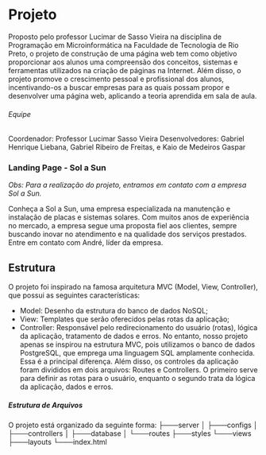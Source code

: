 # Projeto
Proposto pelo professor Lucimar de Sasso Vieira na disciplina de Programação em Microinformática na Faculdade de Tecnologia de Rio Preto, o projeto de construção de uma página web tem como objetivo proporcionar aos alunos uma compreensão dos conceitos, sistemas e ferramentas utilizados na criação de páginas na Internet. Além disso, o projeto promove o crescimento pessoal e profissional dos alunos, incentivando-os a buscar empresas para as quais possam propor e desenvolver uma página web, aplicando a teoria aprendida em sala de aula.

###### Equipe
Coordenador: Professor Lucimar Sasso Vieira
Desenvolvedores: Gabriel Henrique Liebana, Gabriel Ribeiro de Freitas, e Kaio de Medeiros Gaspar

### Landing Page - Sol a Sun
_Obs: Para a realização do projeto, entramos em contato com a empresa Sol a Sun._

Conheça a Sol a Sun, uma empresa especializada na manutenção e instalação de placas e sistemas solares. Com muitos anos de experiência no mercado, a empresa segue uma proposta fiel aos clientes, sempre buscando inovar no atendimento e na qualidade dos serviços prestados. Entre em contato com André, líder da empresa.

## Estrutura
O projeto foi inspirado na famosa arquitetura MVC (Model, View, Controller), que possui as seguintes características:

+ Model: Desenho da estrutura do banco de dados NoSQL;
+ View: Templates que serão oferecidos pelas rotas da aplicação;
+ Controller: Responsável pelo redirecionamento do usuário (rotas), lógica da aplicação, tratamento de dados e erros.
No entanto, nosso projeto apenas se inspirou na estrutura MVC, pois utilizamos o banco de dados PostgreSQL, que emprega uma linguagem SQL amplamente conhecida. Essa é a principal diferença. Além disso, os controles da aplicação foram divididos em dois arquivos: Routes e Controllers. O primeiro serve para definir as rotas para o usuário, enquanto o segundo trata da lógica da aplicação, dados e erros.

##### Estrutura de Arquivos
O projeto está organizado da seguinte forma:
├───server
│   ├───configs
│   ├───controllers
│   ├───database
│   └───routes
├───styles
└───views
    ├───layouts
    └───index.html